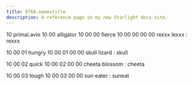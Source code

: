 ```yaml
---
title: 0764.namestitle
description: A reference page in my new Starlight docs site.
---
```

10 primal.avio
10 00 alligator
10 00 00 fierce
10 00 00 00 00 rexxx lexxx : rexxx

10 00 01 hungry
10 00 01 00 00 skull lizard : skull

10 00 02 quick
10 00 02 00 00 cheeta blossom : cheeta

10 00 03 tough
10 00 03 00 00 sun eater : suneat



